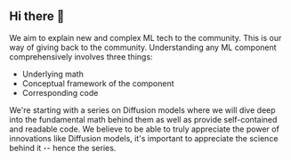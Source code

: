 ## Hi there 👋

We aim to explain new and complex ML tech to the community. This is our way of giving back to the community. Understanding any ML component comprehensively involves three things:

* Underlying math
* Conceptual framework of the component
* Corresponding code 

We're starting with a series on Diffusion models where we will dive deep into the fundamental math behind them as well as provide self-contained and readable code. 
We believe to be able to truly appreciate the power of innovations like Diffusion models, it's important to appreciate the science behind it -- hence the
series. 

